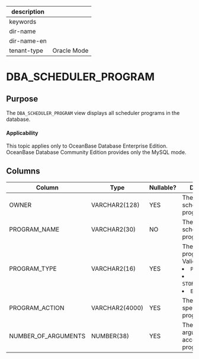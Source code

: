 |description||
|---|---|
|keywords||
|dir-name||
|dir-name-en||
|tenant-type|Oracle Mode|

# DBA_SCHEDULER_PROGRAM

## Purpose

The `DBA_SCHEDULER_PROGRAM` view displays all scheduler programs in the database.

  <main id="notice" >
    <h4>Applicability</h4>
    <p>This topic applies only to OceanBase Database Enterprise Edition. OceanBase Database Community Edition provides only the MySQL mode. </p>
  </main>

## Columns

| Column | Type | Nullable? | Description |
|---------------------|----------------|------------|---------------------------------------------------------------------------------------------------------------------------------------------------------------------------------------------------------|
| OWNER | VARCHAR2(128) | YES | The owner of the scheduler program. |
| PROGRAM_NAME | VARCHAR2(30) | NO | The name of the scheduler program. |
| PROGRAM_TYPE | VARCHAR2(16) | YES | The type of the program action. Valid values: <li> `PLSQL_BLOCK`   <li> `STORED_PROCEDURE`   <li> `EXECUTABLE` |
| PROGRAM_ACTION | VARCHAR2(4000) | YES | The string that specifies the program action. |
| NUMBER_OF_ARGUMENTS | NUMBER(38) | YES | The number of arguments accepted by the program. |
